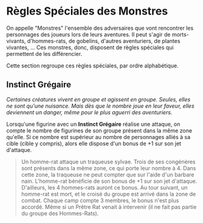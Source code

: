 # Règles Spéciales des Monstres

On appelle "Monstres" l'ensemble des adversaires que vont rencontrer les personnages des joueurs lors de leurs aventures. Il peut s'agir de morts-vivants, d'hommes-rats, de gobelins, d'autres aventuriers, de plantes vivantes, ... Ces monstres, donc, disposent de règles spéciales qui permettent de les différencier.

Cette section regroupe ces règles spéciales, par ordre alphabétique.

## Instinct Grégaire

_Certaines créatures vivent en groupe et agissent en groupe. Seules, elles ne sont qu'une nuisance. Mais dès que le nombre joue en leur faveur, elles deviennent un danger, même pour le plus aguerri des aventuriers._

Lorsqu'une figurine avec un **Instinct Grégaire** réalise une attaque, on compte le nombre de figurines de son groupe présent dans la même zone qu'elle. Si ce nombre est supérieur au nombre de personnages alliés à sa cible (cible y compris), alors elle dispose d'un bonus de +1 sur son jet d'attaque.

> Un homme-rat attaque un traqueuse sylvae. Trois de ses congénères sont présents dans la même zone, ce qui porte leur nombre à 4. Dans cette zone, la traqueuse ne peut compter que sur l'aide d'un barbare nain. L'homme-rat bénéficie de son bonus de +1 sur son jet d'attaque. D'ailleurs, les 4 hommes-rats auront ce bonus. Au tour suivant, un homme-rat est mort, et le croisé du groupe est arrivé dans la zone de combat. Chaque camp compte 3 membres, le bonus n'est plus accordé. Même si un Prêtre Rat venait à intervenir (il ne fait pas partie du groupe des Hommes-Rats).
